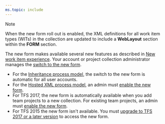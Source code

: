 ```yaml
---
ms.topic: include
---
```



> [!NOTE]    
> When the new form roll out is enabled, the XML definitions for all work item types (WITs) in the collection are updated to include a **WebLayout** section within the **FORM** section. 
>
>The new form makes available several new features as described in [New work item experience](/vsts/work/customize/process/new-work-item-experience?toc=/vsts/work/customize/toc.json&bc=/vsts/work/customize/breadcrumb/toc.json). Your account or project collection administrator manages the [switch to the new form](/vsts/work/customize/manage-new-form-rollout?toc=/vsts/work/customize/toc.json&bc=/vsts/work/customize/breadcrumb/toc.json).<br/>
> - For the [Inheritance process model](/vsts/organizations/settings/work/manage-process?toc=/vsts/work/customize/toc.json&bc=/vsts/work/customize/breadcrumb/toc.json), the switch to the new form is automatic for all user accounts.  
> - For  the [Hosted XML process model](/vsts/work/customize/import-process/import-process?toc=/vsts/work/customize/toc.json&bc=/vsts/work/customize/breadcrumb/toc.json), an admin must [enable the new form](/vsts/work/customize/manage-new-form-rollout?toc=/vsts/work/customize/toc.json&bc=/vsts/work/customize/breadcrumb/toc.json). <br/>
> - For TFS 2017, the new form is automatically available when you add team projects to a new collection. For existing team projects, an admin must [enable the new form](/vsts/work/customize/manage-new-form-rollout?toc=/vsts/work/customize/toc.json&bc=/vsts/work/customize/breadcrumb/toc.json). <br/>
> - For TFS 2015 the new form isn't available. You must [upgrade to TFS 2017 or a later version](https://visualstudio.microsoft.com/downloads/) to access the new form.
